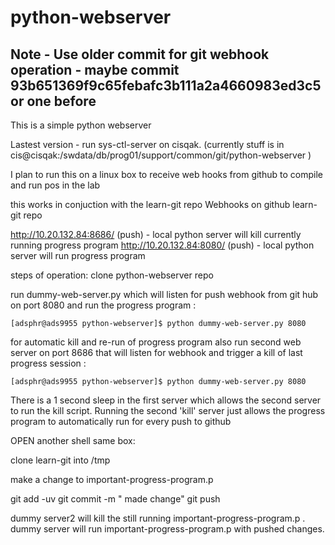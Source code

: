 # python-webserver
## Note - Use older commit for git webhook operation - maybe commit 93b651369f9c65febafc3b111a2a4660983ed3c5 or one before

This is a simple python webserver

Lastest version - run sys-ctl-server on cisqak. 
(currently stuff is in cis@cisqak:/swdata/db/prog01/support/common/git/python-webserver )



I plan to run this on a linux box to receive web hooks from github to compile and run pos in the lab

this works in conjuction with the learn-git repo
Webhooks on github learn-git repo

http://10.20.132.84:8686/  (push) - local python server will kill currently running progress program
http://10.20.132.84:8080/  (push) - local python server will run progress program

steps of operation:
clone python-webserver repo

run dummy-web-server.py which will listen for push webhook from git hub on port 8080 and run the progress program :

	[adsphr@ads9955 python-webserver]$ python dummy-web-server.py 8080

for automatic kill and re-run of progress program also
run second web server on port 8686 that will listen for webhook and trigger a kill of last progress session  :

	[adsphr@ads9955 python-webserver]$ python dummy-web-server.py 8080

There is a 1 second sleep in the first server which allows the second server to run the kill script.
Running the second 'kill' server just allows the progress program to automatically run for every push to github

OPEN another shell same box:

clone learn-git into /tmp 

make a change to important-progress-program.p 

git add -uv 
git commit -m " made change" 
git push

dummy server2 will kill the still running important-progress-program.p .
dummy server will run important-progress-program.p with pushed changes.

